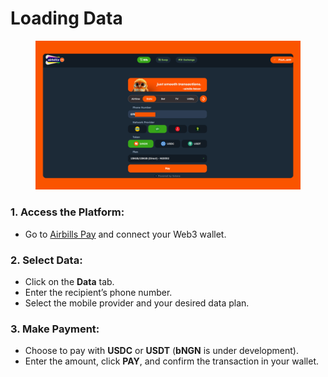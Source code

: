 # Loading Data

<figure><img src="../../.gitbook/assets/data.png" alt=""><figcaption></figcaption></figure>

### 1. **Access the Platform:**

* Go to [Airbills Pay](https://app.airbillspay.com/) and connect your Web3 wallet.

### **2. Select Data:**

* Click on the **Data** tab.
* Enter the recipient’s phone number.
* Select the mobile provider and your desired data plan.

### **3. Make Payment:**

* Choose to pay with **USDC** or **USDT** (**bNGN** is under development).
* Enter the amount, click **PAY**, and confirm the transaction in your wallet.
